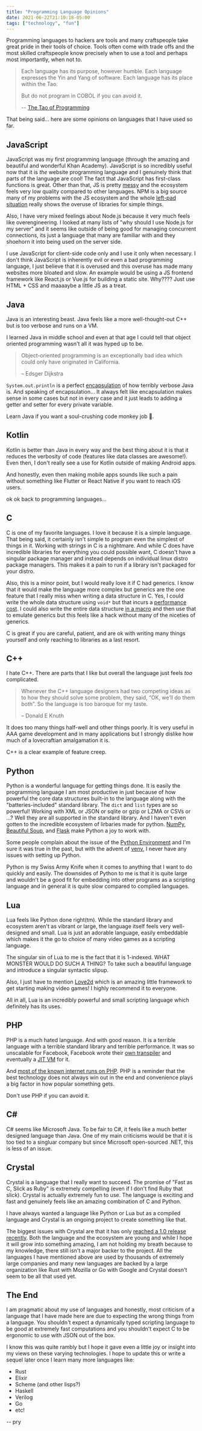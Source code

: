```yaml
---
title: "Programming Language Opinions"
date: 2021-06-22T21:10:18-05:00
tags: ["technology", "fun"]
---
```


Programming languages to hackers are tools and many craftspeople take great pride in their tools of choice. Tools often come with trade offs and the most skilled craftspeople know precisely when to use a tool and perhaps most importantly, when not to.

>  Each language has its purpose, however humble. Each language expresses the Yin and Yang of software. Each language has its place within the Tao.
>
> But do not program in COBOL if you can avoid it.
>
> -- [The Tao of Programming](https://www.mit.edu/~xela/tao.html)

That being said... here are some opinions on languages that I have used so far.

## JavaScript

JavaScript was my first programming language (through the amazing and beautiful and wonderful Khan Academy). JavaScript is so incredibly useful now that it is *the* website programming language and I genuinely think that parts of the language are cool! The fact that JavaScript has first-class functions is great. Other than that, JS is pretty [messy](https://youtu.be/3se2-thqf-A?t=80) and the ecosystem feels very low quality compared to other languages. NPM is a big source many of my problems with the JS ecosystem and the whole [left-pad situation](https://arstechnica.com/information-technology/2016/03/rage-quit-coder-unpublished-17-lines-of-javascript-and-broke-the-internet/) really shows the overuse of libraries for simple things.

Also, I have very mixed feelings about Node.js because it very much feels like overengineering. I looked at many lists of "why should I use Node.js for my server" and it seems like outside of being good for managing concurrent connections, its just a language that many are familiar with and they shoehorn it into being used on the server side.

I use JavaScript for client-side code only and I use it only when necessary. I don't think JavaScript is inherently evil or even a bad programming language, I just believe that it is overused and this overuse has made many websites more bloated and slow. An example would be using a JS frontend framework like React.js or Vue.js for building a static site. Why???? Just use HTML + CSS and maaaaybe a little JS as a treat.

## Java

Java is an interesting beast. Java feels like a more well-thought-out C++ but is too verbose and runs on a VM.

I learned Java in middle school and even at that age I could tell that object oriented programming wasn't all it was hyped up to be.

> Object-oriented programming is an exceptionally bad idea which could only have originated in California.
>
> – Edsger Dijkstra

`System.out.println` is a perfect [encapsulation](https://en.wikipedia.org/wiki/Encapsulation_\(computer_programming\)) of how terribly verbose Java is. And speaking of encapsulation... It always felt like encapsulation makes sense in some cases but not in every case and it just leads to adding a getter and setter for every private variable.

Learn Java if you want a soul-crushing code monkey job 🤩.

## Kotlin

Kotlin is better than Java in every way and the best thing about it is that it reduces the verbosity of code (features like data classes are awesome!). Even then, I don't really see a use for Kotlin outside of making Android apps.

And honestly, even then making mobile apps sounds like such a pain without something like Flutter or React Native if you want to reach iOS users.

ok ok back to programming languages...

## C

C is one of my favorite languages. I love it because it is a simple language. That being said, it certainly isn't simple to program even the simplest of things in it. Working with strings in C is a nightmare. And while C does have incredible libraries for everything you could possible want, C doesn't have a singular package manager and instead depends on individual linux distro package managers. This makes it a pain to run if a library isn't packaged for your distro.

Also, this is a minor point, but I would really love it if C had generics. I know that it would make the language more complex but generics are the one feature that I really miss when writing a data structure in C. Yes, I could write the whole data structure using `void*` but that incurs a [performance cost](https://attractivechaos.wordpress.com/2008/10/02/using-void-in-generic-c-programming-may-be-inefficient/). I could also write the entire data structure [in a macro](https://github.com/attractivechaos/klib#methodology) and then use that to emulate generics but this feels like a hack without many of the niceties of generics.

C is great if you are careful, patient, and are ok with writing many things yourself and only reaching to libraries as a last resort.

## C++

I hate C++. There are parts that I like but overall the language just feels *too* complicated.

> Whenever the C++ language designers had two competing ideas as to how they should solve some problem, they said, “OK, we’ll do them both”. So the language is too baroque for my taste.
>
> – Donald E Knuth

It does too many things half-well and other things poorly. It is very useful in AAA game development and in many applications but I strongly dislike how much of a lovecraftian amalgamation it is.

C++ is a clear example of feature creep.

## Python

Python is a wonderful language for getting things done. It is easily the programming language I am most productive in just because of how powerful the core data structures built-in to the language along with the "batteries-included" standard library. The `dict` and `list` types are so powerful! Working with XML or JSON or sqlite or gzip or LZMA or CSVs or ...? Well they are all supported in the standard library. And I haven't even gotten to the incredible ecosystem of lirbaries made for python. [NumPy](https://numpy.org/), [Beautiful Soup](https://www.crummy.com/software/BeautifulSoup/), and [Flask](https://flask.palletsprojects.com/en/2.0.x/) make Python a joy to work with.

Some people complain about the issue of the [Python Environment](https://xkcd.com/1987/) and I'm sure it was true in the past, but with the advent of [venv](https://docs.python.org/3/library/venv.html), I never have any issues with setting up Python.

Python is my Swiss Army Knife when it comes to anything that I want to do quickly and easily. The downsides of Python to me is that it is quite large and wouldn't be a good fit for embedding into other programs as a scripting language and in general it is quite slow compared to complied languages.

## Lua

Lua feels like Python done right(tm). While the standard library and ecosystem aren't as vibrant or large, the language itself feels very well-designed and small. Lua is just an adorable language, easily embeddable which makes it the go to choice of many video games as a scripting language.

The singular sin of Lua to me is the fact that it is 1-indexed. WHAT MONSTER WOULD DO SUCH A THING? To take such a beautiful language and introduce a singular syntactic slipup.

Also, I just have to mention [Love2d](https://love2d.org/) which is an amazing little framework to get starting making video games! I highly recommend it to everyone.

All in all, Lua is an incredibly powerful and small scripting language which definitely has its uses.

## PHP

PHP is a much hated language. And with good reason. It is a terrible language with a terrible standard library and terrible performance. It was so unscalable for Facebook, Facebook wrote their [own transpiler](https://en.wikipedia.org/wiki/HipHop_for_PHP) and eventually a [JIT VM](https://github.com/facebook/hhvm/) for it.

And [most of the known internet runs on PHP](https://w3techs.com/technologies/details/pl-php). PHP is a reminder that the best technology does not always win out in the end and convenience plays a big factor in how popular something gets.

Don't use PHP if you can avoid it.

## C#

C# seems like Microsoft Java. To be fair to C#, it feels like a much better designed language than Java. One of my main criticisms would be that it is too tied to a singluar company but since Microsoft open-sourced .NET, this is less of an issue.

## Crystal

Crystal is a language that I really want to succeed. The promise of "Fast as C, Slick as Ruby" is extremely compelling (even if I don't find Ruby that slick). Crystal is actually extremely fun to use. The language is exciting and fast and genuinely feels like an amazing combination of C and Python.

I have always wanted a language like Python or Lua but as a compiled language and Crystal is an ongoing project to create something like that. 

The biggest issues with Crystal are that it has only [reached a 1.0 release recently](https://crystal-lang.org/2021/03/22/crystal-1.0-what-to-expect.html). Both the language and the ecosystem are young and while I hope it will grow into something amazing, I am not holding my breath because to my knowledge, there still isn't a major backer to the project. All the languages I have mentioned above are used by thousands of extremely large companies and many new languages are backed by a large organization like Rust with Mozilla or Go with Google and Crystal doesn't seem to be all that used yet.

## The End

I am pragmatic about my use of languages and honestly, most criticism of a language that I have made here are due to expecting the wrong things from a language. You shouldn't expect a dynamically typed scripting language to be good at extremely fast computations and you shouldn't expect C to be ergonomic to use with JSON out of the box.

I know this was quite rambly but I hope it gave even a little joy or insight into my views on these varying technologies. I hope to update this or write a sequel later once I learn many more languages like:
 * Rust
 * Elixir
 * Scheme (and other lisps?)
 * Haskell
 * Verilog
 * Go
 * etc!

-- pry
